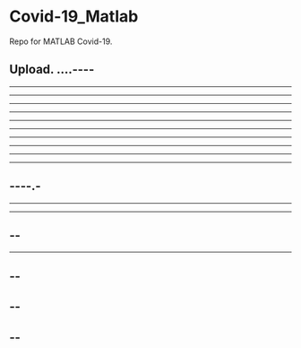 # Covid-19_Matlab

Repo for MATLAB Covid-19.

Upload.
....----
----
----------
----------
----
------
----------
---------
---------
------------
--------
---------
----.-
----
------
----
--
----
-------
--
--
--
--
--
----
